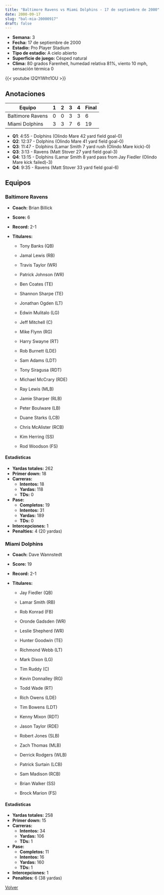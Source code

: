 ```yaml
---
title: "Baltimore Ravens vs Miami Dolphins - 17 de septiembre de 2000"
date: 2000-09-17
slug: "bal-mia-20000917"
draft: false
---
```


- **Semana:** 3
- **Fecha:** 17 de septiembre de 2000
- **Estadio:** Pro Player Stadium
- **Tipo de estadio:** A cielo abierto
- **Superficie de juego:** Césped natural
- **Clima:** 80 grados Farenheit, humedad relativa 81%, viento 10 mph, sensación térmica 0


{{< youtube I2QYIWht1OU >}}


## Anotaciones
| Equipo | 1 | 2 | 3 | 4 | Final |
|--------|---|---|---|---|-------|
| Baltimore Ravens  | 0 | 0 | 3 | 3  | 6 |
| Miami Dolphins  | 3 | 3 | 7 | 6  | 19 |
- **Q1**: 4:55 - Dolphins (Olindo Mare 42 yard field goal-0)
- **Q2**: 12:37 - Dolphins (Olindo Mare 41 yard field goal-0)
- **Q3**: 11:47 - Dolphins (Lamar Smith 7 yard rush (Olindo Mare kick)-0)
- **Q3**: 3:13 - Ravens (Matt Stover 27 yard field goal-3)
- **Q4**: 13:15 - Dolphins (Lamar Smith 8 yard pass from Jay Fiedler (Olindo Mare kick failed)-3)
- **Q4**: 9:35 - Ravens (Matt Stover 33 yard field goal-6)


## Equipos


### Baltimore Ravens
* **Coach:** Brian Billick
* **Score:** 6
* **Record:** 2-1
* **Titulares:** 

  * Tony Banks (QB) 

  * Jamal Lewis (RB) 

  * Travis Taylor (WR) 

  * Patrick Johnson (WR) 

  * Ben Coates (TE) 

  * Shannon Sharpe (TE) 

  * Jonathan Ogden (LT) 

  * Edwin Mulitalo (LG) 

  * Jeff Mitchell (C) 

  * Mike Flynn (RG) 

  * Harry Swayne (RT) 

  * Rob Burnett (LDE) 

  * Sam Adams (LDT) 

  * Tony Siragusa (RDT) 

  * Michael McCrary (RDE) 

  * Ray Lewis (MLB) 

  * Jamie Sharper (RLB) 

  * Peter Boulware (LB) 

  * Duane Starks (LCB) 

  * Chris McAlister (RCB) 

  * Kim Herring (SS) 

  * Rod Woodson (FS) 

#### Estadísticas
* **Yardas totales:** 262
* **Primer down:** 18
* **Carreras:**
  * **Intentos:** 18
  * **Yardas:** 118
  * **TDs:** 0
* **Pase:**
  * **Completos:** 19
  * **Intentos:** 31
  * **Yardas:** 189
  * **TDs:** 0
* **Intercepciones:** 1
* **Penalties:** 4 (20 yardas)

### Miami Dolphins
* **Coach:** Dave Wannstedt
* **Score:** 19
* **Record:** 2-1
* **Titulares:** 

  * Jay Fiedler (QB) 

  * Lamar Smith (RB) 

  * Rob Konrad (FB) 

  * Oronde Gadsden (WR) 

  * Leslie Shepherd (WR) 

  * Hunter Goodwin (TE) 

  * Richmond Webb (LT) 

  * Mark Dixon (LG) 

  * Tim Ruddy (C) 

  * Kevin Donnalley (RG) 

  * Todd Wade (RT) 

  * Rich Owens (LDE) 

  * Tim Bowens (LDT) 

  * Kenny Mixon (RDT) 

  * Jason Taylor (RDE) 

  * Robert Jones (SLB) 

  * Zach Thomas (MLB) 

  * Derrick Rodgers (WLB) 

  * Patrick Surtain (LCB) 

  * Sam Madison (RCB) 

  * Brian Walker (SS) 

  * Brock Marion (FS) 

#### Estadísticas
* **Yardas totales:** 258
* **Primer down:** 15
* **Carreras:**
  * **Intentos:** 34
  * **Yardas:** 106
  * **TDs:** 1
* **Pase:**
  * **Completos:** 11
  * **Intentos:** 16
  * **Yardas:** 160
  * **TDs:** 1
* **Intercepciones:** 1
* **Penalties:** 6 (38 yardas)


[Volver](/historia/2000)
